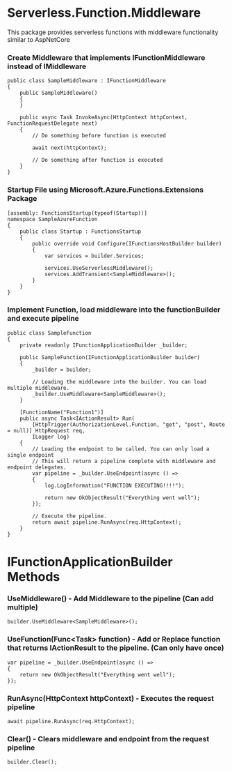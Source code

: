 # Serverless.Function.Middleware
This package provides serverless functions with middleware functionality similar to AspNetCore

### Create Middleware that implements IFunctionMiddleware instead of IMiddleware
```
public class SampleMiddleware : IFunctionMiddleware
{
    public SampleMiddleware()
    {
    }

    public async Task InvokeAsync(HttpContext httpContext, FunctionRequestDelegate next)
    {
        // Do something before function is executed
        
        await next(httpContext);
        
        // Do something after function is executed
    }
}
```

### Startup File using Microsoft.Azure.Functions.Extensions Package
```
[assembly: FunctionsStartup(typeof(Startup))]
namespace SampleAzureFunction
{
    public class Startup : FunctionsStartup
    {
        public override void Configure(IFunctionsHostBuilder builder)
        {
            var services = builder.Services;

            services.UseServerlessMiddleware();
            services.AddTransient<SampleMiddleware>();
        }
    }
}
```

### Implement Function, load middleware into the functionBuilder and execute pipeline
```
public class SampleFunction
{
    private readonly IFunctionApplicationBuilder _builder;

    public SampleFunction(IFunctionApplicationBuilder builder)
    {
        _builder = builder;

        // Loading the middleware into the builder. You can load multiple middleware.
        _builder.UseMiddleware<SampleMiddleware>();
    }

    [FunctionName("Function1")]
    public async Task<IActionResult> Run(
        [HttpTrigger(AuthorizationLevel.Function, "get", "post", Route = null)] HttpRequest req,
        ILogger log)
    {
        // Loading the endpoint to be called. You can only load a single endpoint
        // This will return a pipeline complete with middleware and endpoint delegates.
        var pipeline = _builder.UseEndpoint(async () =>
        {
            log.LogInformation("FUNCTION EXECUTING!!!!");

            return new OkObjectResult("Everything went well");
        });

        // Execute the pipeline.
        return await pipeline.RunAsync(req.HttpContext);
    }
}
```

# IFunctionApplicationBuilder Methods

### UseMiddleware<TMiddleware>() - Add Middleware to the pipeline (Can add multiple)
`builder.UseMiddleware<SampleMiddleware>();`
    
### UseFunction(Func<Task<IActionResult>> function) - Add or Replace function that returns IActionResult to the pipeline. (Can only have once) 
```
var pipeline = _builder.UseEndpoint(async () =>
{
    return new OkObjectResult("Everything went well");
});
```
    
### RunAsync(HttpContext httpContext) - Executes the request pipeline
`await pipeline.RunAsync(req.HttpContext);`

### Clear() - Clears middleware and endpoint from the request pipeline
`builder.Clear();`

